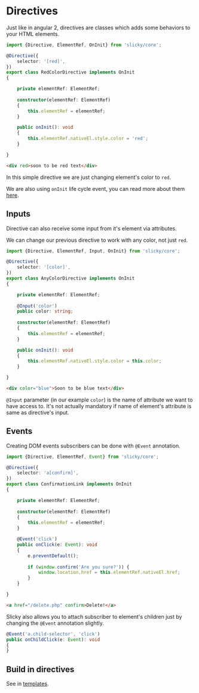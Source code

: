 # Directives

Just like in angular 2, directives are classes which adds some behaviors to your 
HTML elements.

```ts
import {Directive, ElementRef, OnInit} from 'slicky/core';

@Directive({
	selector: '[red]',
})
export class RedColorDirective implements OnInit
{

	private elementRef: ElementRef;
	
	constructor(elementRef: ElementRef)
	{
		this.elementRef = elementRef;
	}

	public onInit(): void
	{
		this.elementRef.nativeEl.style.color = 'red';
	}

}
```

```html
<div red>soon to be red text</div>
```

In this simple directive we are just changing element's color to `red`.

We are also using `onInit` life cycle event, you can read more about them 
[here](./life_cycle_events.md).

## Inputs

Directive can also receive some input from it's element via attributes.

We can change our previous directive to work with any color, not just `red`.

```ts
import {Directive, ElementRef, Input, OnInit} from 'slicky/core';

@Directive({
	selector: '[color]',
})
export class AnyColorDirective implements OnInit
{

	private elementRef: ElementRef;
	
	@Input('color')
	public color: string;
	
	constructor(elementRef: ElementRef)
	{
		this.elementRef = elementRef;
	}

	public onInit(): void
	{
		this.elementRef.nativeEl.style.color = this.color;
	}

}
```

```html
<div color="blue">Soon to be blue text</div>
```

`@Input` parameter (in our example `color`) is the name of attribute we want to 
have access to. It's not actually mandatory if name of element's attribute is 
same as directive's input.

## Events

Creating DOM events subscribers can be done with `@Event` annotation. 

```ts
import {Directive, ElementRef, Event} from 'slicky/core';

@Directive({
	selector: 'a[confirm]',
})
export class ConfirmationLink implements OnInit
{

	private elementRef: ElementRef;
	
	constructor(elementRef: ElementRef)
	{
		this.elementRef = elementRef;
	}

	@Event('click')
	public onClick(e: Event): void
	{
		e.preventDefault();
		
		if (window.confirm('Are you sure?')) {
			window.location.href = this.elementRef.nativeEl.href;
		}
	}

}
```

```html
<a href="/delete.php" confirm>Delete!</a>
```

Slicky also allows you to attach subscriber to element's children just by 
changing the `@Event` annotation slightly.

```ts
@Event('a.child-selector', 'click')
public onChildClick(e: Event): void
{
}
```

## Build in directives

See in [templates](./templates.md).
